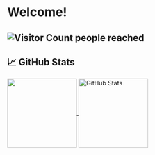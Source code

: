# Welcome!
## ![Visitor Count](https://profile-counter.glitch.me/jasonliudan/count.svg) people reached

## &#x1f4c8; GitHub Stats

<a href="https://github.com/jasonliudan" >
  <img align="center" src="https://github-readme-stats.vercel.app/api/top-langs/?layout=compact&username=jasonliudan&langs_count=6&title_color=000000&text_color=1f1f1f&icon_color=2bbc8a&bg_color=f7f7f7" height="160px"/>
</a>

<a href="https://github.com/jasonliudan" >
  <img align="center" src="https://github-readme-stats.vercel.app/api?username=jasonliudan&show_icons=true&line_height=27&count_private=true&title_color=000000&text_color=1f1f1f&icon_color=2bbc8a&bg_color=f7f7f7&hide=contribs" height="160px" alt="GitHub Stats"/>
</a>
